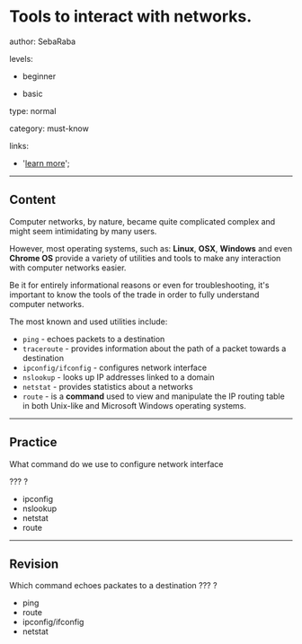# Tools to interact with networks.
author: SebaRaba

levels:

  - beginner

  - basic

type: normal

category: must-know

links:

  - '[learn more](https://www.lantronix.com/resources/networking-tutorials/)';

---
## Content

Computer networks, by nature, became quite complicated complex and might seem intimidating by many users.

However, most operating systems, such as:
**Linux**, **OSX**, **Windows** and even **Chrome OS** provide a variety of utilities and tools to make any interaction with computer networks easier.

Be it for entirely informational reasons or even for troubleshooting, it's important to know the tools of the trade in order to fully understand computer networks.

The most known and used utilities include:

- `ping` - echoes packets to a destination
- `traceroute` - provides information about the path of a packet towards a destination
- `ipconfig/ifconfig` - configures network interface
- `nslookup` - looks up IP addresses linked to a domain
- `netstat` - provides statistics about a networks
- `route` - is a **command** used to view and manipulate the IP routing table in both Unix-like and Microsoft Windows operating systems.


---
## Practice

What command do we use to configure network interface

??? ?

* ipconfig
* nslookup
* netstat
* route

---
## Revision

Which command echoes packates to a destination
??? ?

* ping
* route
* ipconfig/ifconfig
* netstat
